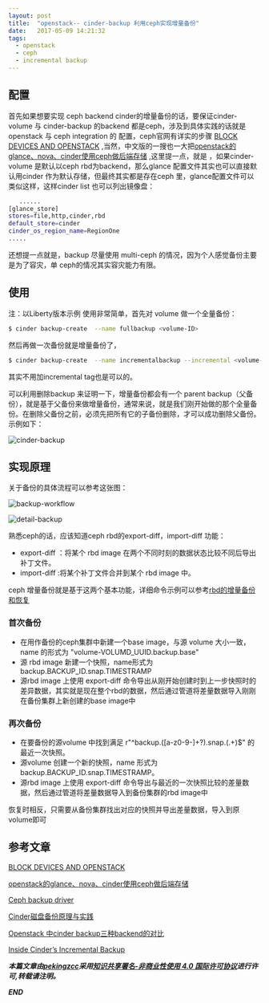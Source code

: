 ```yaml
---
layout: post
title:  "openstack-- cinder-backup 利用ceph实现增量备份"
date:   2017-05-09 14:21:32
tags: 
  - openstack
  - ceph
  - incremental backup
---
```





## 配置

首先如果想要实现 ceph backend cinder的增量备份的话，要保证cinder-volume 与 cinder-backup 的backend 都是ceph，涉及到具体实践的话就是openstack 与 ceph  integration 的 配置，ceph官网有详实的步骤 [BLOCK DEVICES AND OPENSTACK](http://docs.ceph.com/docs/master/rbd/rbd-openstack/) ,当然，中文版的一搜也一大把[openstack的glance、nova、cinder使用ceph做后端存储](http://www.cnblogs.com/pycode/p/6494885.html) ,这里提一点，就是 ，如果cinder-volume 是默认以ceph rbd为backend，那么glance 配置文件其实也可以直接默认用cinder 作为默认存储，但最终其实都是存在ceph 里，glance配置文件可以类似这样，这样cinder list 也可以列出镜像盘：

```bash
   ......
[glance_store]
stores=file,http,cinder,rbd
default_store=cinder
cinder_os_region_name=RegionOne
.....

```

还想提一点就是，backup 尽量使用 multi-ceph 的情况，因为个人感觉备份主要是为了容灾，单 ceph的情况其实容灾能力有限。


## 使用


注：以Liberty版本示例
使用非常简单，首先对 volume 做一个全量备份：

```bash
$ cinder backup-create  --name fullbackup <volume-ID>
```

然后再做一次备份就是增量备份了，

```bash
$ cinder backup-create  --name incrementalbackup --incremental <volume-ID>
```

其实不用加incremental tag也是可以的。

可以利用删除backup 来证明一下，增量备份都会有一个 parent backup（父备份），就是基于父备份来做增量备份，通常来说，就是我们刚开始做的那个全量备份。在删除父备份之前，必须先把所有它的子备份删除，才可以成功删除父备份。示例如下：

![cinder-backup](https://raw.githubusercontent.com/zhangchenchen/zhangchenchen.github.io/hexo/images/2017-05-09-cinder-backup.png)



## 实现原理 

关于备份的具体流程可以参考这张图：

![backup-workflow](https://raw.githubusercontent.com/zhangchenchen/zhangchenchen.github.io/hexo/images/backup_workflow.png)

![detail-backup](https://raw.githubusercontent.com/zhangchenchen/zhangchenchen.github.io/hexo/images/2017-05-10-backup-detail.jpg)

熟悉ceph的话，应该知道ceph rbd的export-diff，import-diff 功能：

- export-diff ：将某个 rbd image 在两个不同时刻的数据状态比较不同后导出补丁文件。
- import-diff :将某个补丁文件合并到某个 rbd image 中。

ceph 增量备份就是基于这两个基本功能，详细命令示例可以参考[rbd的增量备份和恢复](http://www.zphj1987.com/2016/06/22/rbd%E7%9A%84%E5%A2%9E%E9%87%8F%E5%A4%87%E4%BB%BD%E5%92%8C%E6%81%A2%E5%A4%8D/)


### 首次备份

- 在用作备份的ceph集群中新建一个base image，与源 volume 大小一致，name 的形式为 "volume-VOLUMD_UUID.backup.base"
- 源 rbd image 新建一个快照，name形式为 backup.BACKUP_ID.snap.TIMESTRAMP
- 源rbd image 上使用 export-diff 命令导出从刚开始创建时到上一步快照时的差异数据，其实就是现在整个rbd的数据，然后通过管道将差量数据导入刚刚在备份集群上新创建的base image中

### 再次备份

- 在要备份的源volume 中找到满足 r"^backup\.([a-z0-9\-]+?)\.snap\.(.+)$" 的最近一次快照。
- 源volume 创建一个新的快照，name 形式为 backup.BACKUP_ID.snap.TIMESTRAMP。
- 源rbd image 上使用 export-diff 命令导出与最近的一次快照比较的差量数据，然后通过管道将差量数据导入到备份集群的rbd image中

恢复时相反，只需要从备份集群找出对应的快照并导出差量数据，导入到原volume即可




## 参考文章

[BLOCK DEVICES AND OPENSTACK](http://docs.ceph.com/docs/master/rbd/rbd-openstack/)

[openstack的glance、nova、cinder使用ceph做后端存储](http://www.cnblogs.com/pycode/p/6494885.html)

[Ceph backup driver](https://docs.openstack.org/ocata/config-reference/block-storage/backup/ceph-backup-driver.html)

[Cinder磁盘备份原理与实践](http://int32bit.me/2017/03/30/cinder%E7%A3%81%E7%9B%98%E5%A4%87%E4%BB%BD%E5%8E%9F%E7%90%86%E5%92%8C%E5%AE%9E%E8%B7%B5/)

[ Openstack 中cinder backup三种backend的对比](http://blog.csdn.net/wytdahu/article/details/45246095)

[Inside Cinder’s Incremental Backup](https://gorka.eguileor.com/inside-cinders-incremental-backup/)

***本篇文章由[pekingzcc](https://zhangchenchen.github.io/)采用[知识共享署名-非商业性使用 4.0 国际许可协议](https://creativecommons.org/licenses/by-nc-sa/4.0/)进行许可,转载请注明。***


 ***END***
